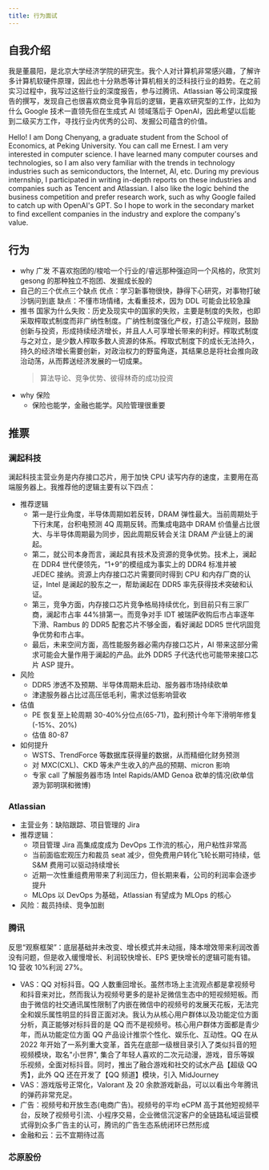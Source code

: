 ```yaml
---
title: 行为面试
---
```


## 自我介绍

我是董晨阳，是北京大学经济学院的研究生。我个人对计算机非常感兴趣，了解许多计算机软硬件原理，因此也十分熟悉等计算机相关的泛科技行业的趋势。在之前实习过程中，我写过这些行业的深度报告，参与过腾讯、Atlassian 等公司深度报告的撰写，发现自己也很喜欢商业竞争背后的逻辑，更喜欢研究型的工作，比如为什么 Google 技术一直领先但在生成式 AI 领域落后于 OpenAI，因此希望以后能到二级买方工作，寻找行业内优秀的公司、发掘公司蕴含的价值。

Hello! I am Dong Chenyang, a graduate student from the School of Economics, at Peking University. You can call me Ernest. I am very interested in computer science. I have learned many computer courses and technologies, so I am also very familiar with the trends in technology industries such as semiconductors, the Internet, AI, etc. During my previous internship, I participated in writing in-depth reports on these industries and companies such as Tencent and Atlassian. I also like the logic behind the business competition and prefer research work, such as why Google failed to catch up with OpenAI's GPT. So I hope to work in the secondary market to find excellent companies in the industry and explore the company's value.

## 行为

- why 广发
  不喜欢抱团的/梭哈一个行业的/睿远那种强迫同一个风格的，欣赏刘 gesong 的那种独立不抱团、发掘成长股的
- 自己的三个优点三个缺点
  优点：学习新事物很快，静得下心研究，对事物打破沙锅问到底
  缺点：不懂市场情绪，太看重技术，因为 DDL 可能会比较急躁
- 推书
  国家为什么失败：历史及现实中的国家的失败，主要是制度的失败，也即采取榨取式制度而非广纳性制度。广纳性制度强化产权，打造公平规则，鼓励创新与投资，形成持续经济增长，并且人人可享增长带来的利好。榨取式制度与之对立，是少数人榨取多数人资源的体系。榨取式制度下的成长无法持久，持久的经济增长需要创新，对政治权力的野蛮角逐，其结果总是将社会推向政治动荡，从而葬送经济发展的一切成果。
  > 算法导论、竞争优势、彼得林奇的成功投资
- why 保险
  - 保险也能学，金融也能学。风险管理很重要

## 推票

### 澜起科技

澜起科技主营业务是内存接口芯片，用于加快 CPU 读写内存的速度，主要用在高端服务器上。我推荐他的逻辑主要有以下四点：

- 推荐逻辑
  - 第一是行业角度，半导体周期如若反转，DRAM 弹性最大。当前周期处于下行末尾，台积电预测 4Q 周期反转。而集成电路中 DRAM 价值量占比很大、与半导体周期最为同步，因此周期反转会关注 DRAM 产业链上的澜起。
  - 第二，就公司本身而言，澜起具有技术及资源的竞争优势。技术上，澜起在 DDR4 世代便领先，“1+9”的模组成为事实上的 DDR4 标准并被 JEDEC 接纳。资源上内存接口芯片需要同时得到 CPU 和内存厂商的认证，Intel 是澜起的股东之一，帮助澜起在 DDR5 率先获得技术突破和认证。
  - 第三，竞争方面，内存接口芯片竞争格局持续优化，到目前只有三家厂商，澜起市占率 44%排第一。而竞争对手 IDT 被瑞萨收购后市占率逐年下滑、Rambus 的 DDR5 配套芯片不够全面，看好澜起 DDR5 世代巩固竞争优势和市占率。
  - 最后，未来空间方面，高性能服务器必需内存接口芯片，AI 带来这部分需求可能会大量作用于澜起的产品。此外 DDR5 子代迭代也可能带来接口芯片 ASP 提升。
  <!-- (缺少 PMIC 电源管理；此外还有串行检测集线器 (SPD Hub)、温度传感器 (TS)) -->
- 风险
  - DDR5 渗透不及预期、半导体周期未启动、服务器市场持续砍单
  - 津逮服务器占比过高压低毛利，需求过低影响营收
- 估值
  - PE 恢复至上轮周期 30-40%分位点(65-71)，盈利预计今年下滑明年修复(-15%、20%)
  - 估值 80-87
- 如何提升
  - WSTS、TrendForce 等数据库获得量的数据，从而精细化财务预测
  - 对 MXC(CXL)、CKD 等未产生收入的产品的预期、micron 影响
  - 专家 call 了解服务器市场 Intel Rapids/AMD Genoa 砍单的情况(砍单信源为郭明琪和微博)

### Atlassian

- 主营业务：缺陷跟踪、项目管理的 Jira
- 推荐逻辑：
  - 项目管理 Jira 高集成度成为 DevOps 工作流的核心，用户粘性非常高
  - 当前面临宏观压力和裁员 seat 减少，但免费用户转化飞轮长期可持续，低 S&M 费用可以驱动持续增长
  - 近期一次性重组费用带来了利润压力，但长期来看，公司的利润率会逐步提升
  - MLOps 以 DevOps 为基础，Atlassian 有望成为 MLOps 的核心
- 风险：裁员持续、竞争加剧

### 腾讯

反思“观察框架”：底层基础并未改变、增长模式并未动摇，降本增效带来利润改善没有问题，但是收入缓慢增长、利润较快增长、EPS 更快增长的逻辑可能有错。1Q 营收 10%利润 27%。

- VAS：QQ 对标抖音。QQ 人数重回增长。虽然市场上主流观点都是拿视频号和抖音来对比，然而我认为视频号更多的是补足微信生态中的短视频短板。而由于微信的社交通讯属性限制了内嵌在微信中的视频号的发展天花板，无法完全和娱乐属性明显的抖音正面对决。我认为从核心用户群体以及功能定位方面分析，真正能够对标抖音的是 QQ 而不是视频号。核心用户群体方面都是青少年，而从功能定位方面 QQ 产品设计推崇个性化、娱乐化、互动性。QQ 在从 2022 年开始了一系列重大变革，首先在底部一级根目录引入了类似抖音的短视频模块，取名"小世界", 集合了年轻人喜欢的二次元动漫，游戏，音乐等娱乐视频，全面对标抖音。同时，推出了融合游戏和社交的试水产品【超级 QQ 秀】，此外 QQ 还在开发了【QQ 频道】模块，引入 MidJourney
- VAS：游戏版号正常化，Valorant 及 20 余款游戏新品，可以以看出今年腾讯的弹药非常充足。
- 广告：视频号和开放生态(电商广告)。视频号的平均 eCPM 高于其他短视频平台，反映了视频号引流、小程序交易，企业微信沉淀客户的全链路私域运营模式得到众多广告主的认可，腾讯的广告生态系统闭环已然形成
- 金融和云：云不宜期待过高

### 芯原股份
